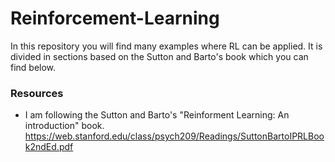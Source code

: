 # Reinforcement-Learning
In this repository you will find many examples where RL can be applied. It is divided
in sections based on the Sutton and Barto's book which you can find below.

### Resources
* I am following the Sutton and Barto's "Reinforment Learning: An introduction" book. 
https://web.stanford.edu/class/psych209/Readings/SuttonBartoIPRLBook2ndEd.pdf 

